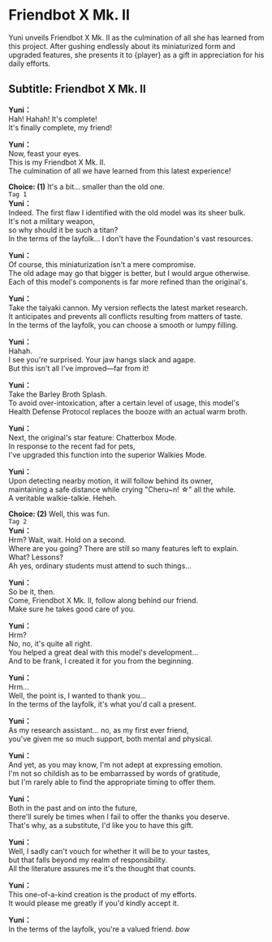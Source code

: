 # Friendbot X Mk. II
Yuni unveils Friendbot X Mk. II as the culmination of all she has learned from this project. After gushing endlessly about its miniaturized form and upgraded features, she presents it to {player} as a gift in appreciation for his daily efforts.
  
## Subtitle: Friendbot X Mk. II
  
**Yuni：**  
Hah! Hahah! It's complete!  
It's finally complete, my friend!  
  
**Yuni：**  
Now, feast your eyes.  
This is my Friendbot X Mk. II.  
The culmination of all we have learned from this latest experience!  
  
**Choice: (1)**  It's a bit... smaller than the old one.  
`Tag 1`  
**Yuni：**  
Indeed. The first flaw I identified with the old model was its sheer bulk.  
It's not a military weapon,  
 so why should it be such a titan?  
In the terms of the layfolk... I don't have the Foundation's vast resources.  
  
**Yuni：**  
Of course, this miniaturization isn't a mere compromise.  
The old adage may go that bigger is better, but I would argue otherwise.  
Each of this model's components is far more refined than the original's.  
  
**Yuni：**  
Take the taiyaki cannon. My version reflects the latest market research.  
It anticipates and prevents all conflicts resulting from matters of taste.  
In the terms of the layfolk, you can choose a smooth or lumpy filling.  
  
**Yuni：**  
Hahah.  
I see you're surprised. Your jaw hangs slack and agape.  
But this isn't all I've improved—far from it!  
  
**Yuni：**  
Take the Barley Broth Splash.  
To avoid over-intoxication, after a certain level of usage, this model's  
Health Defense Protocol replaces the booze with an actual warm broth.  
  
**Yuni：**  
Next, the original's star feature: Chatterbox Mode.  
In response to the recent fad for pets,  
I've upgraded this function into the superior Walkies Mode.  
  
**Yuni：**  
Upon detecting nearby motion, it will follow behind its owner,  
maintaining a safe distance while crying \"Cheru~n! ☆\" all the while.  
A veritable walkie-talkie. Heheh.  
  
**Choice: (2)**  Well, this was fun.  
`Tag 2`  
**Yuni：**  
Hrm? Wait, wait. Hold on a second.  
Where are you going? There are still so many features left to explain.  
What? Lessons?  
 Ah yes, ordinary students must attend to such things...  
  
**Yuni：**  
So be it, then.  
Come, Friendbot X Mk. II, follow along behind our friend.  
Make sure he takes good care of you.  
  
**Yuni：**  
Hrm?  
 No, no, it's quite all right.  
You helped a great deal with this model's development...  
And to be frank, I created it for you from the beginning.  
  
**Yuni：**  
Hrm...  
Well, the point is, I wanted to thank you...  
In the terms of the layfolk, it's what you'd call a present.  
  
**Yuni：**  
As my research assistant... no, as my first ever friend,  
you've given me so much support, both mental and physical.  
  
**Yuni：**  
And yet, as you may know, I'm not adept at expressing emotion.  
I'm not so childish as to be embarrassed by words of gratitude,  
but I'm rarely able to find the appropriate timing to offer them.  
  
**Yuni：**  
Both in the past and on into the future,  
there'll surely be times when I fail to offer the thanks you deserve.  
That's why, as a substitute, I'd like you to have this gift.  
  
**Yuni：**  
Well, I sadly can't vouch for whether it will be to your tastes,  
but that falls beyond my realm of responsibility.  
All the literature assures me it's the thought that counts.  
  
**Yuni：**  
This one-of-a-kind creation is the product of my efforts.  
It would please me greatly if you'd kindly accept it.  
  
**Yuni：**  
In the terms of the layfolk, you're a valued friend. *bow*  

